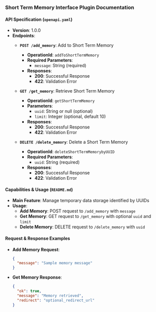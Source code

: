### Short Term Memory Interface Plugin Documentation

#### API Specification (`openapi.yaml`)
- **Version**: 1.0.0
- **Endpoints**:
  - **`POST /add_memory`**: Add to Short Term Memory
    - **OperationId**: `addToShortTermMemory`
    - **Required Parameters**:
      - `message`: String (required)
    - **Responses**:
      - **200**: Successful Response
      - **422**: Validation Error

  - **`GET /get_memory`**: Retrieve Short Term Memory
    - **OperationId**: `getShortTermMemory`
    - **Parameters**:
      - `uuid`: String or null (optional)
      - `limit`: Integer (optional, default 10)
    - **Responses**:
      - **200**: Successful Response
      - **422**: Validation Error

  - **`DELETE /delete_memory`**: Delete a Short Term Memory
    - **OperationId**: `deleteShortTermMemorybyUUID`
    - **Required Parameters**:
      - `uuid`: String (required)
    - **Responses**:
      - **200**: Successful Response
      - **422**: Validation Error

#### Capabilities & Usage (`README.md`)
- **Main Feature**: Manage temporary data storage identified by UUIDs
- **Usage**:
  - **Add Memory**: POST request to `/add_memory` with `message`
  - **Get Memory**: GET request to `/get_memory` with optional `uuid` and `limit`
  - **Delete Memory**: DELETE request to `/delete_memory` with `uuid`

#### Request & Response Examples
- **Add Memory Request**:
  ```json
  {
    "message": "Sample memory message"
  }
  ```
- **Get Memory Response**:
  ```json
  {
    "ok": true,
    "message": "Memory retrieved",
    "redirect": "optional_redirect_url"
  }
  ```